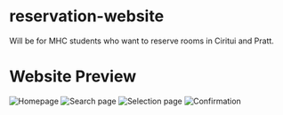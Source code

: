 # reservation-website
Will be for MHC students who want to reserve rooms in Ciritui and Pratt.


# Website Preview
![Homepage](1.png)
![Search page](2.png)
![Selection page](3.png)
![Confirmation](4.png)
